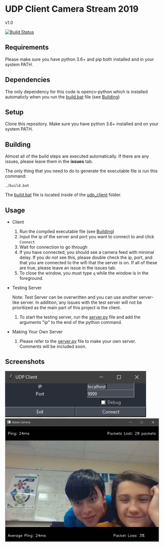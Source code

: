 # UDP Client Camera Stream 2019

v1.0

[![Build Status](https://travis-ci.com/Osnott/tcp-udp-2019.svg?token=q24MeU1xn4U7gp8yYLme&branch=exe)](https://travis-ci.com/Osnott/tcp-udp-2019)


## Requirements

Please make sure you have python 3.6+ and pip both installed and in your system PATH.


## Dependencies

The only dependency for this code is opencv-python which is installed automaticly when you run the [build.bat](https://github.com/Osnott/tcp-udp-2019/blob/master/udp_client/build.bat) file (see [Building](#Building))


## Setup

Clone this repository. Make sure you have python 3.6+ installed and on your system PATH.


## Building

Almost all of the build steps are executed automatically. If there are any issues, please leave them in the **issues** tab.

The only thing that you need to do to generate the executable file is run this command:

```
./build.bat
```

The [build.bat](https://github.com/Osnott/tcp-udp-2019/blob/master/udp_client/build.bat) file is located inside of the [udp_client](https://github.com/Osnott/tcp-udp-2019/tree/master/udp_client) folder.


## Usage
- Client
    1. Run the compiled executable file (see [Building](#Building))
    1. Input the ip of the server and port you want to connect to and click `Connect`
    1. Wait for connection to go through
    1. If you have connected, you should see a camera feed with minimal delay. If you do not see this, please double check the ip, port, and that you are connected to the wifi that the server is on. If all of these are true, please leave an issue in the issues tab.
    1. To close the window, you must type `q` while the window is in the foreground.
- Testing Server

    Note: Test Server can be overwritten and you can use another server-like server. In addition, any issues with the test server will not be prioritized as the main part of this project is the client.
    1. To start the testing server, run the [server.py](https://github.com/Osnott/tcp-udp-2019/blob/master/Server/Server.py) file and add the arguments "*ip*" to the end of the python command.
- Making Your Own Server
    1. Please refer to the [server.py](https://github.com/Osnott/tcp-udp-2019/blob/master/Server/Server.py) file to make your own server. Comments will be included soon.

## Screenshots

![Here are some screenshots](Screenshot.png)
![](Screenshot2.png)